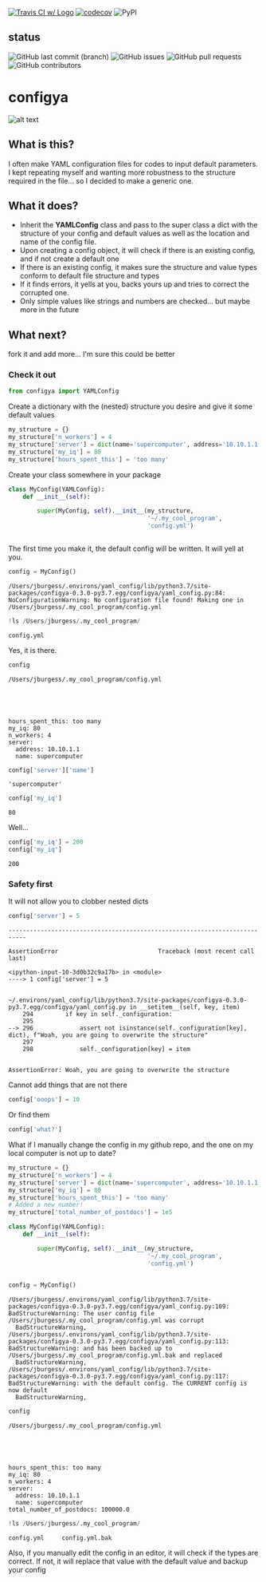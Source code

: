 [![Travis CI w/ Logo](https://img.shields.io/travis/grburgess/configya/master.svg?logo=travis)](https://travis-ci.org/grburgess/configya)
[![codecov](https://codecov.io/gh/grburgess/configya/branch/master/graph/badge.svg)](https://codecov.io/gh/grburgess/configya)
![PyPI](https://img.shields.io/pypi/v/configya?style=plastic)
## status
![GitHub last commit (branch)](https://img.shields.io/github/last-commit/grburgess/configya/master?style=for-the-badge)
![GitHub issues](https://img.shields.io/github/issues/grburgess/configya?style=for-the-badge)
![GitHub pull requests](https://img.shields.io/github/issues-pr/grburgess/configya?style=for-the-badge)
![GitHub contributors](https://img.shields.io/github/contributors/grburgess/configya?style=for-the-badge)


# configya

![alt text](https://raw.githubusercontent.com/grburgess/yaml_config/master/logo.png)

## What is this?

I often make YAML configuration files for codes to input default parameters. I kept repeating myself and wanting more robustness to the structure required in the file... so I decided to make a generic one. 

## What it does?

* Inherit the **YAMLConfig** class and pass to the super  class a dict with the structure of your config and default values as well as the location and name of the config file.
* Upon creating a config object, it will check if there is an existing config, and if not create a default one
* If there is an existing config, it makes sure the structure and value types conform to default file structure and types
* If it finds errors, it yells at you, backs yours up and tries to correct the corrupted one. 
* Only simple values like strings and numbers are checked... but maybe more in the future

## What next?

fork it and add more... I'm sure this could be better

### Check it out


```python
from configya import YAMLConfig
```

Create a dictionary with the (nested) structure you desire and give it some default values


```python
my_structure = {}
my_structure['n_workers'] = 4
my_structure['server'] = dict(name='supercomputer', address='10.10.1.1')
my_structure['my_iq'] = 80
my_structure['hours_spent_this'] = 'too many'


```

Create your class somewhere in your package


```python
class MyConfig(YAMLConfig):  
    def __init__(self):

        super(MyConfig, self).__init__(my_structure,
                                       '~/.my_cool_program',
                                       'config.yml')
    
```

The first time you make it, the default config will be written. It will yell at you.


```python
config = MyConfig()

```

    /Users/jburgess/.environs/yaml_config/lib/python3.7/site-packages/configya-0.3.0-py3.7.egg/configya/yaml_config.py:84: NoConfigurationWarning: No configuration file found! Making one in /Users/jburgess/.my_cool_program/config.yml



```python
!ls /Users/jburgess/.my_cool_program/
```

    config.yml



Yes, it is there.


```python
config
```

    /Users/jburgess/.my_cool_program/config.yml





    hours_spent_this: too many
    my_iq: 80
    n_workers: 4
    server:
      address: 10.10.1.1
      name: supercomputer




```python
config['server']['name']
```




    'supercomputer'




```python
config['my_iq']
```




    80



Well...


```python
config['my_iq'] = 200
config['my_iq']
```




    200



### Safety first
It will not allow you to clobber nested dicts


```python
config['server'] = 5
```


    ---------------------------------------------------------------------------

    AssertionError                            Traceback (most recent call last)

    <ipython-input-10-3d0b32c9a17b> in <module>
    ----> 1 config['server'] = 5
    

    ~/.environs/yaml_config/lib/python3.7/site-packages/configya-0.3.0-py3.7.egg/configya/yaml_config.py in __setitem__(self, key, item)
        294         if key in self._configuration:
        295 
    --> 296             assert not isinstance(self._configuration[key], dict), f"Woah, you are going to overwrite the structure"
        297 
        298             self._configuration[key] = item


    AssertionError: Woah, you are going to overwrite the structure


Cannot add things that are not there


```python
config['ooops'] = 10
```

Or find them


```python
config['what?'] 
```

What if I manually change the config in my github repo, and the one on my local computer is not up to date?


```python
my_structure = {}
my_structure['n_workers'] = 4
my_structure['server'] = dict(name='supercomputer', address='10.10.1.1')
my_structure['my_iq'] = 80
my_structure['hours_spent_this'] = 'too many'
# Added a new number!
my_structure['total_number_of_postdocs'] = 1e5


```


```python
class MyConfig(YAMLConfig):  
    def __init__(self):

        super(MyConfig, self).__init__(my_structure,
                                       '~/.my_cool_program',
                                       'config.yml')
    
```


```python
config = MyConfig()
```

    /Users/jburgess/.environs/yaml_config/lib/python3.7/site-packages/configya-0.3.0-py3.7.egg/configya/yaml_config.py:109: BadStructureWarning: The user config file /Users/jburgess/.my_cool_program/config.yml was corrupt
      BadStructureWarning,
    /Users/jburgess/.environs/yaml_config/lib/python3.7/site-packages/configya-0.3.0-py3.7.egg/configya/yaml_config.py:113: BadStructureWarning: and has been backed up to /Users/jburgess/.my_cool_program/config.yml.bak and replaced
      BadStructureWarning,
    /Users/jburgess/.environs/yaml_config/lib/python3.7/site-packages/configya-0.3.0-py3.7.egg/configya/yaml_config.py:117: BadStructureWarning: with the default config. The CURRENT config is now default
      BadStructureWarning,



```python
config
```

    /Users/jburgess/.my_cool_program/config.yml





    hours_spent_this: too many
    my_iq: 80
    n_workers: 4
    server:
      address: 10.10.1.1
      name: supercomputer
    total_number_of_postdocs: 100000.0




```python
!ls /Users/jburgess/.my_cool_program/
```

    config.yml     config.yml.bak



Also, if you manually edit the config in an editor, it will check if the types are correct. If not, it will replace that value with the default value and backup your config


```python

```
